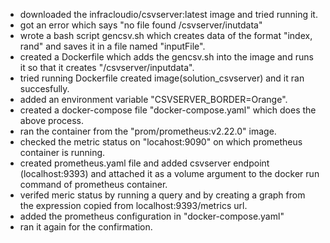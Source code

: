 - downloaded the infracloudio/csvserver:latest image and tried running it.
- got an error which says "no file found /csvserver/inutdata"
- wrote a bash script gencsv.sh which creates data of the format "index, rand" and saves it in a file named "inputFile".
- created a Dockerfile which adds the gencsv.sh into the image and runs it so that it creates "/csvserver/inputdata".
- tried running Dockerfile created image(solution_csvserver) and it ran succesfully.
- added an environment variable "CSVSERVER_BORDER=Orange".
- created a docker-compose file "docker-compose.yaml" which does the above process.
- ran the container from the "prom/prometheus:v2.22.0" image.
- checked the metric status on "locahost:9090" on which prometheus container is running.
- created prometheus.yaml file and added csvserver endpoint (localhost:9393) and attached it as a volume argument to the docker run command of prometheus container.
- verifed meric status by running a query and by creating a graph from the expression copied from localhost:9393/metrics url.
- added the prometheus configuration in "docker-compose.yaml"
- ran it again for the confirmation.
